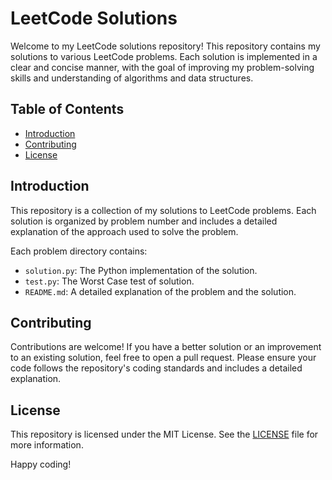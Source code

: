 # LeetCode Solutions

Welcome to my LeetCode solutions repository! This repository contains my solutions to various LeetCode problems. Each solution is implemented in a clear and concise manner, with the goal of improving my problem-solving skills and understanding of algorithms and data structures.

## Table of Contents

- [Introduction](#introduction)
- [Contributing](#contributing)
- [License](#license)

## Introduction

This repository is a collection of my solutions to LeetCode problems. Each solution is organized by problem number and includes a detailed explanation of the approach used to solve the problem.

Each problem directory contains:

- `solution.py`: The Python implementation of the solution.
- `test.py`: The Worst Case test of solution.
- `README.md`: A detailed explanation of the problem and the solution.

## Contributing

Contributions are welcome! If you have a better solution or an improvement to an existing solution, feel free to open a pull request. Please ensure your code follows the repository's coding standards and includes a detailed explanation.

## License

This repository is licensed under the MIT License. See the [LICENSE](LICENSE) file for more information.

Happy coding!
